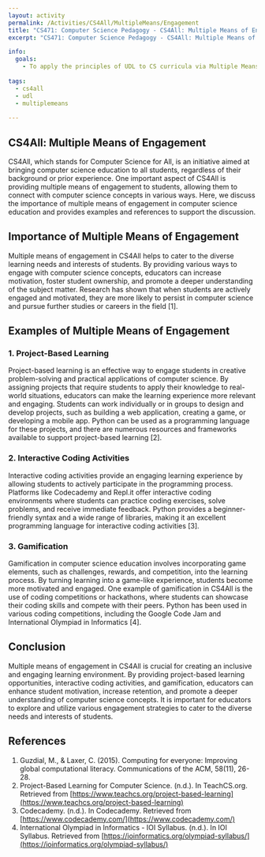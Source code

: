 ```yaml
---
layout: activity
permalink: /Activities/CS4All/MultipleMeans/Engagement
title: "CS471: Computer Science Pedagogy - CS4All: Multiple Means of Engagement"
excerpt: "CS471: Computer Science Pedagogy - CS4All: Multiple Means of Engagement"

info:
  goals: 
    - To apply the principles of UDL to CS curricula via Multiple Means of Engagement
        
tags:
  - cs4all
  - udl
  - multiplemeans
  
---
```


## CS4All: Multiple Means of Engagement
CS4All, which stands for Computer Science for All, is an initiative aimed at bringing computer science education to all students, regardless of their background or prior experience. One important aspect of CS4All is providing multiple means of engagement to students, allowing them to connect with computer science concepts in various ways. Here, we discuss the importance of multiple means of engagement in computer science education and provides examples and references to support the discussion.

## Importance of Multiple Means of Engagement
Multiple means of engagement in CS4All helps to cater to the diverse learning needs and interests of students. By providing various ways to engage with computer science concepts, educators can increase motivation, foster student ownership, and promote a deeper understanding of the subject matter. Research has shown that when students are actively engaged and motivated, they are more likely to persist in computer science and pursue further studies or careers in the field [1].

## Examples of Multiple Means of Engagement

### 1. Project-Based Learning
Project-based learning is an effective way to engage students in creative problem-solving and practical applications of computer science. By assigning projects that require students to apply their knowledge to real-world situations, educators can make the learning experience more relevant and engaging. Students can work individually or in groups to design and develop projects, such as building a web application, creating a game, or developing a mobile app. Python can be used as a programming language for these projects, and there are numerous resources and frameworks available to support project-based learning [2].

### 2. Interactive Coding Activities
Interactive coding activities provide an engaging learning experience by allowing students to actively participate in the programming process. Platforms like Codecademy and Repl.it offer interactive coding environments where students can practice coding exercises, solve problems, and receive immediate feedback. Python provides a beginner-friendly syntax and a wide range of libraries, making it an excellent programming language for interactive coding activities [3].

### 3. Gamification
Gamification in computer science education involves incorporating game elements, such as challenges, rewards, and competition, into the learning process. By turning learning into a game-like experience, students become more motivated and engaged. One example of gamification in CS4All is the use of coding competitions or hackathons, where students can showcase their coding skills and compete with their peers. Python has been used in various coding competitions, including the Google Code Jam and International Olympiad in Informatics [4].

## Conclusion
Multiple means of engagement in CS4All is crucial for creating an inclusive and engaging learning environment. By providing project-based learning opportunities, interactive coding activities, and gamification, educators can enhance student motivation, increase retention, and promote a deeper understanding of computer science concepts. It is important for educators to explore and utilize various engagement strategies to cater to the diverse needs and interests of students.

## References
1. Guzdial, M., & Laxer, C. (2015). Computing for everyone: Improving global computational literacy. Communications of the ACM, 58(11), 26-28.
2. Project-Based Learning for Computer Science. (n.d.). In TeachCS.org. Retrieved from [https://www.teachcs.org/project-based-learning](https://www.teachcs.org/project-based-learning)
3. Codecademy. (n.d.). In Codecademy. Retrieved from [https://www.codecademy.com/](https://www.codecademy.com/)
4. International Olympiad in Informatics - IOI Syllabus. (n.d.). In IOI Syllabus. Retrieved from [https://ioinformatics.org/olympiad-syllabus/](https://ioinformatics.org/olympiad-syllabus/)
